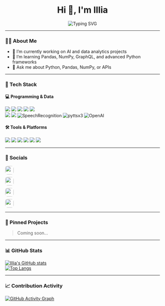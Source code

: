 <h1 align="center">Hi 👋, I'm Illia</h1>
<p align="center">
  <img src="https://readme-typing-svg.herokuapp.com?font=Fira+Code&duration=3000&pause=1000&color=58A6FF&center=true&vCenter=true&width=600&lines=Python+developer+focused+on+data+analysis;Learning+GraphQL+%7C+NumPy+%7C+Pandas+%7C+Django" alt="Typing SVG" />
</p>

---

### 👨‍💻 About Me

- 🔭 I’m currently working on AI and data analytics projects  
- 🌱 I’m learning Pandas, NumPy, GraphQL, and advanced Python frameworks  
- 💬 Ask me about Python, Pandas, NumPy, or APIs  

---

### 🧠 Tech Stack

#### 💻 Programming & Data
<p>
  <img src="https://img.shields.io/badge/Python%20Basics-3670A0?style=for-the-badge&logo=python&logoColor=white"/>
  <img src="https://img.shields.io/badge/Pandas-150458?style=for-the-badge&logo=pandas&logoColor=white"/>
  <img src="https://img.shields.io/badge/Numpy-013243?style=for-the-badge&logo=numpy&logoColor=white"/>
  <img src="https://img.shields.io/badge/Django-092E20?style=for-the-badge&logo=django&logoColor=white"/>
  <img src="https://img.shields.io/badge/GraphQL-E10098?style=for-the-badge&logo=graphql&logoColor=white"/>
  <br>
  <img src="https://img.shields.io/badge/PySpark-FDEE21?style=for-the-badge&logo=apachespark&logoColor=black"/>
  <img src="https://img.shields.io/badge/AWS-232F3E?style=for-the-badge&logo=amazonaws&logoColor=white"/>
  <img src="https://img.shields.io/badge/SpeechRecognition-FF9800?style=for-the-badge&logo=google&logoColor=white" alt="SpeechRecognition"/>
  <img src="https://img.shields.io/badge/pyttsx3-4CAF50?style=for-the-badge&logo=python&logoColor=white" alt="pyttsx3"/>
  <img src="https://img.shields.io/badge/OpenAI-412991?style=for-the-badge&logo=openai&logoColor=white" alt="OpenAI"/>
</p>


#### 🛠️ Tools & Platforms
<p>
  <img src="https://img.shields.io/badge/Jupyter-F37626?style=for-the-badge&logo=jupyter&logoColor=white"/>
  <img src="https://img.shields.io/badge/Linux-FCC624?style=for-the-badge&logo=linux&logoColor=black"/>
  <img src="https://img.shields.io/badge/Bash-2E2E2E?style=for-the-badge&logo=gnubash&logoColor=white"/>
  <img src="https://img.shields.io/badge/WordPress-21759B?style=for-the-badge&logo=wordpress&logoColor=white"/>
  <img src="https://img.shields.io/badge/Blender-F5792A?style=for-the-badge&logo=blender&logoColor=white"/>
  <img src="https://img.shields.io/badge/Git-F05032?style=for-the-badge&logo=git&logoColor=white"/>
</p>

---

### 🔗 Socials

<div align="left">
  <a href="https://t.me/@Illianarizhniy" target="_blank" style="margin-bottom: 8px; display: inline-block;">
    <img src="https://img.shields.io/badge/Telegram-2CA5E0?style=flat&logo=telegram&logoColor=white" 
         style="border-radius: 8px; height: 28px;" />
  </a><br>

  <a href="https://instagram.com/your_username" target="_blank" style="margin-bottom: 8px; display: inline-block;">
    <img src="https://img.shields.io/badge/Instagram-E4405F?style=flat&logo=instagram&logoColor=white" 
         style="border-radius: 8px; height: 28px;" />
  </a><br>

  <a href="https://discord.com/users/your_id" target="_blank" style="margin-bottom: 8px; display: inline-block;">
    <img src="https://img.shields.io/badge/Discord-5865F2?style=flat&logo=discord&logoColor=white" 
     style="border-radius: 8px; height: 28px;" />
  </a><br>

  <a href="mailto:your_email@gmail.com" style="display: inline-block;">
    <img src="https://img.shields.io/badge/Email-D14836?style=flat&logo=gmail&logoColor=white" 
         style="border-radius: 8px; height: 28px;" />
  </a>
</div>



---

### 📌 Pinned Projects

> Coming soon...

---

### 📊 GitHub Stats

[![Illia's GitHub stats](https://github-readme-stats.vercel.app/api?username=IlliaNarigh&show_icons=true&theme=radical)](https://github.com/IlliaNarigh)  
[![Top Langs](https://github-readme-stats.vercel.app/api/top-langs/?username=IlliaNarigh&layout=compact&theme=radical)](https://github.com/IlliaNarigh)

---

### 📈 Contribution Activity

[![GitHub Activity Graph](https://github-readme-activity-graph.vercel.app/graph?username=IlliaNarigh&bg_color=1a1b27&color=58a6ff&line=58a6ff&point=ffffff&area=true&hide_border=true)](https://github.com/IlliaNarigh)

